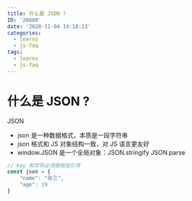 ```yaml
---
title: 什么是 JSON ?
ID: '26680'
date: '2020-11-04 14:10:23'
categories:
  - learns
  - js-faq
tags:
  - learns
  - js-faq
---
```


# 什么是 JSON ?

JSON

- json 是一种数据格式，本质是一段字符串
- json 格式和 JS 对象结构一致，对 JS 语言更友好
- window.JSON 是一个全局对象：JSON.stringify JSON.parse

``` js 
// key 和字符必须使用双引号
const json = {
    "name": "张三",
    "age": 19
}
```
